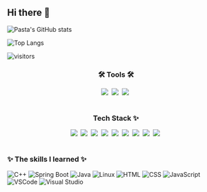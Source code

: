 ## Hi there 👋


![Pasta's GitHub stats](https://github-readme-stats.vercel.app/api?username=pasta&show_icons=true&theme=radical)

![Top Langs](https://github-readme-stats.vercel.app/api/top-langs/?username=anuraghazra&layout=compact)

![visitors](https://visitor-badge.glitch.me/badge?page_id=pastarobber.pastarobber)


<h3 align="center">🛠 Tools 🛠</h3>
<div align="center">
  <img src="https://img.shields.io/badge/git-F05033.svg?style=for-the-badge&logo=git&logoColor=white" />&nbsp
  <img src="https://img.shields.io/badge/github-181717.svg?style=for-the-badge&logo=github&logoColor=white" />&nbsp
  <img src="https://img.shields.io/badge/Notion-F3F3F3.svg?style=for-the-badge&logo=notion&logoColor=black" />&nbsp
</div>
<br>

<!-- 내용 부분 -->
<h3 align="center"> Tech Stack ✨</h3>
<div align="center">
  <img src="https://img.shields.io/badge/C%2B%2B-00599C.svg?style=for-the-badge&logo=c%2B%2B&logoColor=white" />&nbsp
  <img src="https://img.shields.io/badge/Spring%20Boot-6DB33F.svg?style=for-the-badge&logo=springboot&logoColor=white" />&nbsp
  <img src="https://img.shields.io/badge/Java-007396.svg?style=for-the-badge&logo=java&logoColor=white" />&nbsp
  <img src="https://img.shields.io/badge/Linux-FCC624.svg?style=for-the-badge&logo=linux&logoColor=black" />&nbsp
  <img src="https://img.shields.io/badge/HTML5-E34F26.svg?style=for-the-badge&logo=html5&logoColor=white" />&nbsp
  <img src="https://img.shields.io/badge/CSS-1572B6.svg?style=for-the-badge&logo=css3&logoColor=white" />&nbsp
  <img src="https://img.shields.io/badge/JavaScript-F7DF1E.svg?style=for-the-badge&logo=javascript&logoColor=black" />&nbsp
  <img src="https://img.shields.io/badge/VSCode-007ACC.svg?style=for-the-badge&logo=visual-studio-code&logoColor=white" />&nbsp
  <img src="https://img.shields.io/badge/Visual%20Studio-5C2D91.svg?style=for-the-badge&logo=visualstudio&logoColor=white" />&nbsp
</div>

<br>

###  ✨ The skills I learned ✨
![C++](https://img.shields.io/badge/-C++-00599C?style=flat-square&logo=c%2B%2B&logoColor=white) 
![Spring Boot](https://img.shields.io/badge/-Spring%20Boot-6DB33F?style=flat-square&logo=springboot&logoColor=white) 
![Java](https://img.shields.io/badge/-Java-007396?style=flat-square&logo=java&logoColor=white)
![Linux](https://img.shields.io/badge/-Linux-FCC624?style=flat-square&logo=linux&logoColor=black) 
![HTML](https://img.shields.io/badge/-HTML-E34F26?style=flat-square&logo=html5&logoColor=white) 
![CSS](https://img.shields.io/badge/-CSS-1572B6?style=flat-square&logo=css3&logoColor=white) 
![JavaScript](https://img.shields.io/badge/-JavaScript-F7DF1E?style=flat-square&logo=javascript&logoColor=black) 
![VSCode](https://img.shields.io/badge/-VSCode-007ACC?style=flat-square&logo=visual-studio-code&logoColor=white) 
![Visual Studio](https://img.shields.io/badge/-Visual%20Studio-5C2D91?style=flat-square&logo=visualstudio&logoColor=white)
